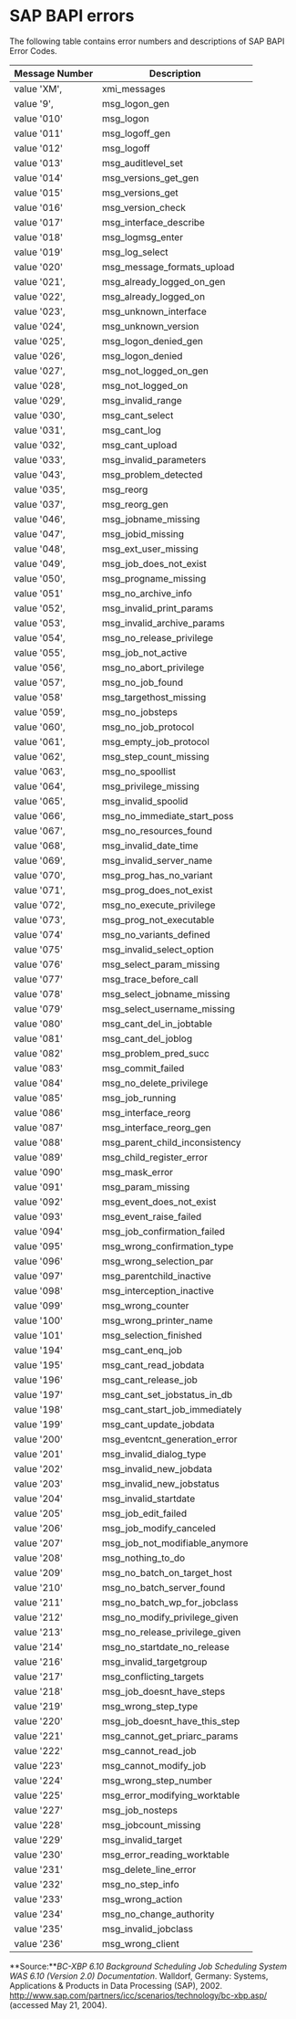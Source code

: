 # SAP BAPI errors

The following table contains error numbers and descriptions of SAP BAPI Error Codes.
  
|Message Number|Description|
|--- |--- |
|value 'XM',|xmi_messages|
|value '9',|msg_logon_gen|
|value '010'|msg_logon|
|value '011'|msg_logoff_gen|
|value '012'|msg_logoff|
|value '013'|msg_auditlevel_set|
|value '014'|msg_versions_get_gen|
|value '015'|msg_versions_get|
|value '016'|msg_version_check|
|value '017'|msg_interface_describe|
|value '018'|msg_logmsg_enter|
|value '019'|msg_log_select|
|value '020'|msg_message_formats_upload|
|value '021',|msg_already_logged_on_gen|
|value '022',|msg_already_logged_on|
|value '023',|msg_unknown_interface|
|value '024',|msg_unknown_version|
|value '025',|msg_logon_denied_gen|
|value '026',|msg_logon_denied|
|value '027',|msg_not_logged_on_gen|
|value '028',|msg_not_logged_on|
|value '029',|msg_invalid_range|
|value '030',|msg_cant_select|
|value '031',|msg_cant_log|
|value '032',|msg_cant_upload|
|value '033',|msg_invalid_parameters|
|value '043',|msg_problem_detected|
|value '035',|msg_reorg|
|value '037',|msg_reorg_gen|
|value '046',|msg_jobname_missing|
|value '047',|msg_jobid_missing|
|value '048',|msg_ext_user_missing|
|value '049',|msg_job_does_not_exist|
|value '050',|msg_progname_missing|
|value '051'|msg_no_archive_info|
|value '052',|msg_invalid_print_params|
|value '053',|msg_invalid_archive_params|
|value '054',|msg_no_release_privilege|
|value '055',|msg_job_not_active|
|value '056',|msg_no_abort_privilege|
|value '057',|msg_no_job_found|
|value '058'|msg_targethost_missing|
|value '059',|msg_no_jobsteps|
|value '060',|msg_no_job_protocol|
|value '061',|msg_empty_job_protocol|
|value '062',|msg_step_count_missing|
|value '063',|msg_no_spoollist|
|value '064',|msg_privilege_missing|
|value '065',|msg_invalid_spoolid|
|value '066',|msg_no_immediate_start_poss|
|value '067',|msg_no_resources_found|
|value '068',|msg_invalid_date_time|
|value '069',|msg_invalid_server_name|
|value '070',|msg_prog_has_no_variant|
|value '071',|msg_prog_does_not_exist|
|value '072',|msg_no_execute_privilege|
|value '073',|msg_prog_not_executable|
|value '074'|msg_no_variants_defined|
|value '075'|msg_invalid_select_option|
|value '076'|msg_select_param_missing|
|value '077'|msg_trace_before_call|
|value '078'|msg_select_jobname_missing|
|value '079'|msg_select_username_missing|
|value '080'|msg_cant_del_in_jobtable|
|value '081'|msg_cant_del_joblog|
|value '082'|msg_problem_pred_succ|
|value '083'|msg_commit_failed|
|value '084'|msg_no_delete_privilege|
|value '085'|msg_job_running|
|value '086'|msg_interface_reorg|
|value '087'|msg_interface_reorg_gen|
|value '088'|msg_parent_child_inconsistency|
|value '089'|msg_child_register_error|
|value '090'|msg_mask_error|
|value '091'|msg_param_missing|
|value '092'|msg_event_does_not_exist|
|value '093'|msg_event_raise_failed|
|value '094'|msg_job_confirmation_failed|
|value '095'|msg_wrong_confirmation_type|
|value '096'|msg_wrong_selection_par|
|value '097'|msg_parentchild_inactive|
|value '098'|msg_interception_inactive|
|value '099'|msg_wrong_counter|
|value '100'|msg_wrong_printer_name|
|value '101'|msg_selection_finished|
|value '194'|msg_cant_enq_job|
|value '195'|msg_cant_read_jobdata|
|value '196'|msg_cant_release_job|
|value '197'|msg_cant_set_jobstatus_in_db|
|value '198'|msg_cant_start_job_immediately|
|value '199'|msg_cant_update_jobdata|
|value '200'|msg_eventcnt_generation_error|
|value '201'|msg_invalid_dialog_type|
|value '202'|msg_invalid_new_jobdata|
|value '203'|msg_invalid_new_jobstatus|
|value '204'|msg_invalid_startdate|
|value '205'|msg_job_edit_failed|
|value '206'|msg_job_modify_canceled|
|value '207'|msg_job_not_modifiable_anymore|
|value '208'|msg_nothing_to_do|
|value '209'|msg_no_batch_on_target_host|
|value '210'|msg_no_batch_server_found|
|value '211'|msg_no_batch_wp_for_jobclass|
|value '212'|msg_no_modify_privilege_given|
|value '213'|msg_no_release_privilege_given|
|value '214'|msg_no_startdate_no_release|
|value '216'|msg_invalid_targetgroup|
|value '217'|msg_conflicting_targets|
|value '218'|msg_job_doesnt_have_steps|
|value '219'|msg_wrong_step_type|
|value '220'|msg_job_doesnt_have_this_step|
|value '221'|msg_cannot_get_priarc_params|
|value '222'|msg_cannot_read_job|
|value '223'|msg_cannot_modify_job|
|value '224'|msg_wrong_step_number|
|value '225'|msg_error_modifying_worktable|
|value '227'|msg_job_nosteps|
|value '228'|msg_jobcount_missing|
|value '229'|msg_invalid_target|
|value '230'|msg_error_reading_worktable|
|value '231'|msg_delete_line_error|
|value '232'|msg_no_step_info|
|value '233'|msg_wrong_action|
|value '234'|msg_no_change_authority|
|value '235'|msg_invalid_jobclass|
|value '236'|msg_wrong_client|

**Source:***BC-XBP 6.10 Background Scheduling Job Scheduling System WAS 6.10 (Version 2.0) Documentation*. Walldorf, Germany: Systems, Applications & Products in Data Processing (SAP), 2002. <http://www.sap.com/partners/icc/scenarios/technology/bc-xbp.asp/> (accessed May 21, 2004).
